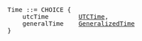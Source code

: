 <pre>
Time ::= CHOICE {
    utcTime        <a href="utc-time.md">UTCTime</a>,
    generalTime    <a href="generalize-time.md">GeneralizedTime</a>
}
</pre>
